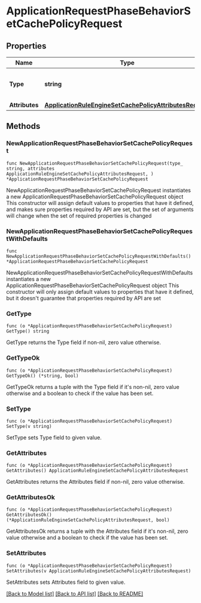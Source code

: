 # ApplicationRequestPhaseBehaviorSetCachePolicyRequest

## Properties

Name | Type | Description | Notes
------------ | ------------- | ------------- | -------------
**Type** | **string** | * &#x60;set_cache_policy&#x60; - set_cache_policy | 
**Attributes** | [**ApplicationRuleEngineSetCachePolicyAttributesRequest**](ApplicationRuleEngineSetCachePolicyAttributesRequest.md) |  | 

## Methods

### NewApplicationRequestPhaseBehaviorSetCachePolicyRequest

`func NewApplicationRequestPhaseBehaviorSetCachePolicyRequest(type_ string, attributes ApplicationRuleEngineSetCachePolicyAttributesRequest, ) *ApplicationRequestPhaseBehaviorSetCachePolicyRequest`

NewApplicationRequestPhaseBehaviorSetCachePolicyRequest instantiates a new ApplicationRequestPhaseBehaviorSetCachePolicyRequest object
This constructor will assign default values to properties that have it defined,
and makes sure properties required by API are set, but the set of arguments
will change when the set of required properties is changed

### NewApplicationRequestPhaseBehaviorSetCachePolicyRequestWithDefaults

`func NewApplicationRequestPhaseBehaviorSetCachePolicyRequestWithDefaults() *ApplicationRequestPhaseBehaviorSetCachePolicyRequest`

NewApplicationRequestPhaseBehaviorSetCachePolicyRequestWithDefaults instantiates a new ApplicationRequestPhaseBehaviorSetCachePolicyRequest object
This constructor will only assign default values to properties that have it defined,
but it doesn't guarantee that properties required by API are set

### GetType

`func (o *ApplicationRequestPhaseBehaviorSetCachePolicyRequest) GetType() string`

GetType returns the Type field if non-nil, zero value otherwise.

### GetTypeOk

`func (o *ApplicationRequestPhaseBehaviorSetCachePolicyRequest) GetTypeOk() (*string, bool)`

GetTypeOk returns a tuple with the Type field if it's non-nil, zero value otherwise
and a boolean to check if the value has been set.

### SetType

`func (o *ApplicationRequestPhaseBehaviorSetCachePolicyRequest) SetType(v string)`

SetType sets Type field to given value.


### GetAttributes

`func (o *ApplicationRequestPhaseBehaviorSetCachePolicyRequest) GetAttributes() ApplicationRuleEngineSetCachePolicyAttributesRequest`

GetAttributes returns the Attributes field if non-nil, zero value otherwise.

### GetAttributesOk

`func (o *ApplicationRequestPhaseBehaviorSetCachePolicyRequest) GetAttributesOk() (*ApplicationRuleEngineSetCachePolicyAttributesRequest, bool)`

GetAttributesOk returns a tuple with the Attributes field if it's non-nil, zero value otherwise
and a boolean to check if the value has been set.

### SetAttributes

`func (o *ApplicationRequestPhaseBehaviorSetCachePolicyRequest) SetAttributes(v ApplicationRuleEngineSetCachePolicyAttributesRequest)`

SetAttributes sets Attributes field to given value.



[[Back to Model list]](../README.md#documentation-for-models) [[Back to API list]](../README.md#documentation-for-api-endpoints) [[Back to README]](../README.md)


